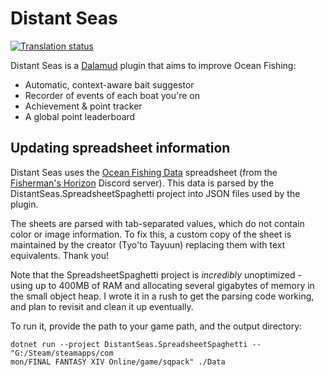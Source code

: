﻿# Distant Seas

<a href="https://weblate.n2.pm/engage/distant-seas/">
  <img src="https://weblate.n2.pm/widgets/distant-seas/-/distant-seas/svg-badge.svg" alt="Translation status" />
</a>

Distant Seas is a [Dalamud](https://github.com/goatcorp/Dalamud) plugin that aims to improve Ocean Fishing:

- Automatic, context-aware bait suggestor
- Recorder of events of each boat you're on
- Achievement & point tracker
- A global point leaderboard

## Updating spreadsheet information

Distant Seas uses the [Ocean Fishing Data](https://docs.google.com/spreadsheets/d/1R0Nt8Ye7EAQtU8CXF1XRRj67iaFpUk1BXeDgt6abxsQ/edit#gid=1841418685) spreadsheet (from the [Fisherman's Horizon](https://discord.gg/fishcord) Discord server). This data is parsed by the DistantSeas.SpreadsheetSpaghetti project into JSON files used by the plugin.

The sheets are parsed with tab-separated values, which do not contain color or image information. To fix this, a custom copy of the sheet is maintained by the creator (Tyo'to Tayuun) replacing them with text equivalents. Thank you!

Note that the SpreadsheetSpaghetti project is *incredibly* unoptimized - using up to 400MB of RAM and allocating several gigabytes of memory in the small object heap. I wrote it in a rush to get the parsing code working, and plan to revisit and clean it up eventually.

To run it, provide the path to your game path, and the output directory:

```shell
dotnet run --project DistantSeas.SpreadsheetSpaghetti -- "G:/Steam/steamapps/com
mon/FINAL FANTASY XIV Online/game/sqpack" ./Data
```
